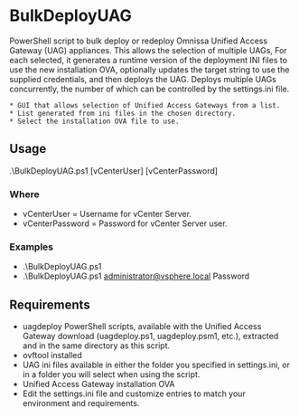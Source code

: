 # BulkDeployUAG

PowerShell script to bulk deploy or redeploy Omnissa Unified Access Gateway (UAG) appliances. This allows the selection of multiple UAGs, For each selected, it generates a runtime version of the deployment INI files to use the new installation OVA, optionally updates the target string to use the supplied credentials, and then deploys the UAG. Deploys multiple UAGs concurrently, the number of which can be controlled by the settings.ini file.

	* GUI that allows selection of Unified Access Gateways from a list.
	* List generated from ini files in the chosen directory.
	* Select the installation OVA file to use.

## Usage
.\BulkDeployUAG.ps1 [vCenterUser] [vCenterPassword]

### Where
* vCenterUser     = Username for vCenter Server.
* vCenterPassword  = Password for vCenter Server user.

### Examples
* .\BulkDeployUAG.ps1
* .\BulkDeployUAG.ps1 administrator@vsphere.local Password

## Requirements
* uagdeploy PowerShell scripts, available with the Unified Access Gateway download (uagdeploy.ps1, uagdeploy.psm1, etc.), extracted and in the same directory as this script.
* ovftool installed
* UAG ini files available in either the folder you specified in settings.ini, or in a folder you will select when using the script.
* Unified Access Gateway installation OVA
* Edit the settings.ini file and customize entries to match your environment and requirements.
